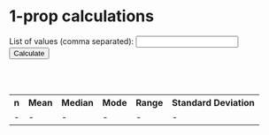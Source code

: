 # 1-prop calculations

<script src="https://cdn.jsdelivr.net/npm/chart.js@2.9.3/dist/Chart.min.js"></script>

<form>
    <label for="data">List of values (comma separated):</label>
    <input type="text" id="values" name="data"><br>
    <button type="button" onclick="calculate(); createDotPlot()">Calculate</button>
</form>

<br><br>

<table id="output-table">
    <tr>
        <th> n </th>
        <th> Mean </th>
        <th> Median </th>
        <th> Mode </th>
        <th> Range </th>
        <th> Standard Deviation </th>
    </tr>
    <tr>
        <td id="numTerms">-</td>
        <td id="mean">-</td>
        <td id="median">-</td>
        <td id="mode">-</td>
        <td id="range">-</td>
        <td id="standardDeviation">-</td>
    </tr>
</table>

<br><br>

<canvas id="dotPlot"></canvas>

<script>
    function calculate() {
        var data = document.getElementById("values").value;
        data = data.split(",");
        var nums = data.map(function(x) { return parseFloat(x); });
        var mean = getMean(nums);
        var median = getMedian(nums);
        var mode = getMode(nums);
        var range = getRange(nums);
        var standardDeviation = getStandardDeviation(nums);
        var n = nums.length;
        document.getElementById("mean").innerHTML = mean;
        document.getElementById("median").innerHTML = median;
        document.getElementById("mode").innerHTML = mode;
        document.getElementById("range").innerHTML = range;
        document.getElementById("standardDeviation").innerHTML = standardDeviation;
        document.getElementById("numTerms").innerHTML = n;

        // var results = "Mean: " + mean + "<br>" +
        //             "Median: " + median + "<br>" +
        //             "Mode: " + mode + "<br>" +
        //             "Range: " + range + "<br>" +
        //             "Standard Deviation: " + standardDeviation + "<br>" +
        //             "Number of terms: " + n;
        // document.getElementById("results").innerHTML = results;
    }
  
    function getMean(nums) {
        var sum = nums.reduce(function(a, b) { return a + b; });
        return (sum / nums.length).toFixed(2);
    }
  
    function getMedian(nums) {
        nums.sort(function(a, b) { return a - b; });
        var middle = Math.floor(nums.length / 2);
        if (nums.length % 2 === 0) {
            return (nums[middle - 1] + nums[middle]) / 2;
        } else {
            return nums[middle];
        }
    }
  
    function getMode(nums) {
        var mode = {};
        var max = 0;
        var result;
        for (var i = 0; i < nums.length; i++) {
            if (!mode[nums[i]]) {
            mode[nums[i]] = 0;
            }
            mode[nums[i]]++;
            if (mode[nums[i]] > max) {
            max = mode[nums[i]];
            result = nums[i];
            }
        }
        return result;
    }

    function getRange(nums) {
        return Math.max.apply(null, nums) - Math.min.apply(null, nums);
    }
  
    function getStandardDeviation(nums) {
        var mean = getMean(nums);
        var squareDiffs = nums.map(function(value) {
            var diff = value - mean;
            var sqrDiff = diff * diff;
            return sqrDiff;
        });
        var avgSquareDiff = getMean(squareDiffs);
        var stdDev = Math.sqrt(avgSquareDiff);
        return stdDev.toFixed(2);
    }

    function createDotPlot() {
        var values = document.getElementById("values").value.split(",");
        var ctx = document.getElementById("dotPlot").getContext("2d");
        var data = values.reduce(function(acc, curr) {
            acc[curr] = acc[curr] ? acc[curr] + 1 : 1;
            return acc;
        }, {});
        var dataPoints = Object.keys(data).map(function(value) {
            return {x: value, y: data[value]};
        });
        var dotPlot = new Chart(ctx, {
            type: "scatter",
            data: {
                datasets: [{
                    label: "Values",
                    data: dataPoints,
                    borderColor: "red",
                    backgroundColor: "red",
                    pointRadius: 3
                }]
            },
            options: {
                scales: {
                    x: {
                        type: "linear",
                        position: "bottom"
                    },
                    y: {
                        type: "linear",
                        position: "left"
                    }
                }
            }
        });
    }
</script>